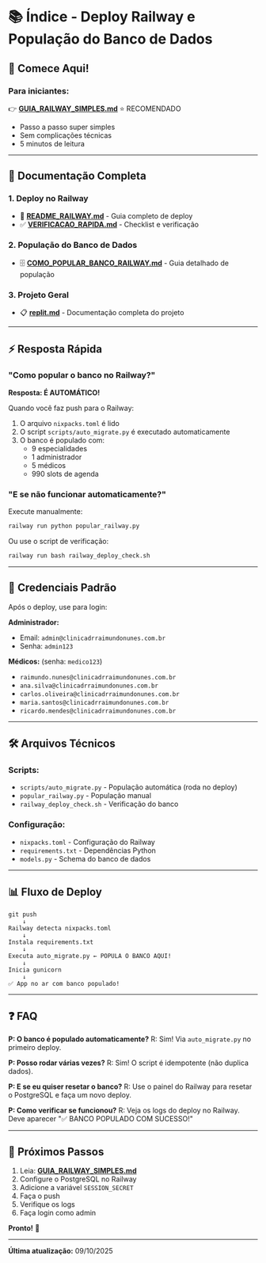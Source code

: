 # 📚 Índice - Deploy Railway e População do Banco de Dados

## 🚀 Comece Aqui!

### Para iniciantes:
👉 **[GUIA_RAILWAY_SIMPLES.md](GUIA_RAILWAY_SIMPLES.md)** ⭐ RECOMENDADO
- Passo a passo super simples
- Sem complicações técnicas
- 5 minutos de leitura

---

## 📖 Documentação Completa

### 1. Deploy no Railway
- 📄 **[README_RAILWAY.md](README_RAILWAY.md)** - Guia completo de deploy
- ✅ **[VERIFICACAO_RAPIDA.md](VERIFICACAO_RAPIDA.md)** - Checklist e verificação

### 2. População do Banco de Dados
- 🗄️ **[COMO_POPULAR_BANCO_RAILWAY.md](COMO_POPULAR_BANCO_RAILWAY.md)** - Guia detalhado de população

### 3. Projeto Geral
- 📋 **[replit.md](replit.md)** - Documentação completa do projeto

---

## ⚡ Resposta Rápida

### "Como popular o banco no Railway?"

**Resposta: É AUTOMÁTICO!** 

Quando você faz push para o Railway:
1. O arquivo `nixpacks.toml` é lido
2. O script `scripts/auto_migrate.py` é executado automaticamente
3. O banco é populado com:
   - 9 especialidades
   - 1 administrador
   - 5 médicos
   - 990 slots de agenda

### "E se não funcionar automaticamente?"

Execute manualmente:
```bash
railway run python popular_railway.py
```

Ou use o script de verificação:
```bash
railway run bash railway_deploy_check.sh
```

---

## 🔑 Credenciais Padrão

Após o deploy, use para login:

**Administrador:**
- Email: `admin@clinicadrraimundonunes.com.br`
- Senha: `admin123`

**Médicos:** (senha: `medico123`)
- `raimundo.nunes@clinicadrraimundonunes.com.br`
- `ana.silva@clinicadrraimundonunes.com.br`
- `carlos.oliveira@clinicadrraimundonunes.com.br`
- `maria.santos@clinicadrraimundonunes.com.br`
- `ricardo.mendes@clinicadrraimundonunes.com.br`

---

## 🛠️ Arquivos Técnicos

### Scripts:
- `scripts/auto_migrate.py` - População automática (roda no deploy)
- `popular_railway.py` - População manual
- `railway_deploy_check.sh` - Verificação do banco

### Configuração:
- `nixpacks.toml` - Configuração do Railway
- `requirements.txt` - Dependências Python
- `models.py` - Schema do banco de dados

---

## 📊 Fluxo de Deploy

```
git push
    ↓
Railway detecta nixpacks.toml
    ↓
Instala requirements.txt
    ↓
Executa auto_migrate.py ← POPULA O BANCO AQUI!
    ↓
Inicia gunicorn
    ↓
✅ App no ar com banco populado!
```

---

## ❓ FAQ

**P: O banco é populado automaticamente?**
R: Sim! Via `auto_migrate.py` no primeiro deploy.

**P: Posso rodar várias vezes?**
R: Sim! O script é idempotente (não duplica dados).

**P: E se eu quiser resetar o banco?**
R: Use o painel do Railway para resetar o PostgreSQL e faça um novo deploy.

**P: Como verificar se funcionou?**
R: Veja os logs do deploy no Railway. Deve aparecer "✅ BANCO POPULADO COM SUCESSO!"

---

## 🎯 Próximos Passos

1. Leia: **[GUIA_RAILWAY_SIMPLES.md](GUIA_RAILWAY_SIMPLES.md)**
2. Configure o PostgreSQL no Railway
3. Adicione a variável `SESSION_SECRET`
4. Faça o push
5. Verifique os logs
6. Faça login como admin

**Pronto!** 🎊

---

**Última atualização:** 09/10/2025
